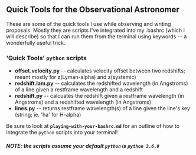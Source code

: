 ## Quick Tools for the Observational Astronomer
These are some of the quick tools I use while observing and writing proposals.
Mostly they are scripts I've integrated into my .bashrc (which I will describe) so that I can run them from the terminal using keywords -- a wonderfully useful trick.

### 'Quick Tools' `python` scripts
+ **offset.velocity.py** -- calculates velocity offset between two redshifts; meant mostly for z(Lyman-alpha) and z(systemic)
+ **redshift.lam.py** -- calculates the redshifted wavelength (in Angstroms) of a line given a restframe wavelength and a redshift
+ **redshift.py** -- calcuates the redshift given a restframe wavelength (in Angstroms) and a redshifted wavelength (in Angstroms)
+ **lines.py** -- returns restframe wavelength(s) of a line given the line's key (string; ie. 'ha' for H-alpha)

Be sure to look at **`playing-with-your-bashrc.md`** for an outline of how to integrate the `python` scripts into your terminal!
##### NOTE: the scripts assume your default `python` is `python 3.6.0`
